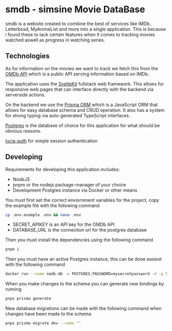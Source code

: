 # smdb - simsine Movie DataBase

smdb is a website created to combine the best of services like IMDb, Letterboxd, MyAnimeList and more into a single application.
This is because i found these to lack certain features when it comes to tracking movies watched aswell as progress in watching series.

## Technologies

As for information on the movies we want to track we fetch this from the [OMDb API](https://www.omdbapi.com/) which is a public API serving information based on IMDb.

The application uses the [SvelteKit](https://kit.svelte.dev/) fullstack web framework. This allows for responsive web pages that can interface directly with the backend via serverside actions.

On the backend we use the [Prisma ORM](https://www.prisma.io/) which is a JavaScript ORM that allows for easy database schema and CRUD operation. It also has a system for strong typing via auto-generated TypeScript interfaces.

[Postgres](https://www.postgresql.org/) is the database of choice for this application for what should be obvious reasons.

[lucia-auth](https://lucia-auth.com) for simple session authentication

## Developing

Requirements for developing this application includes:

-   NodeJS
-   pnpm or the nodejs package-manager of your choice
-   Development Postgres instance via Docker or other means

You must first set the correct enviornment variables for the project, copy the example file with the following command

```sh
cp .env.example .env && nano .env
```

- SECRET_APIKEY is an API key for the OMDb API
- DATABASE_URL is the connection url for the postgres database

Then you must install the dependencies using the following command

```sh
pnpm i
```

Then you must have an active Postgres instance, this can be done easiest with the following command

```sh
docker run --name smdb-db -e POSTGRES_PASSWORD=mysecretpassword -d -p 5432:5432 postgres:alpine
```

When you make changes to the schema you can generate new bindings by running
```sh
pnpx prisma generate
```

New database migrations can be made with the following command when changes have been made to the schema.

```sh
pnpx prisma migrate dev --name ""
```
